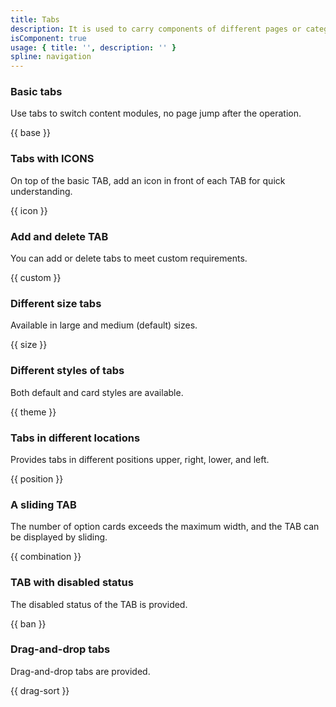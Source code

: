 ```yaml
---
title: Tabs 
description: It is used to carry components of different pages or categories in the same level, facilitating users to quickly switch between pages in the same page frame.
isComponent: true
usage: { title: '', description: '' }
spline: navigation
---
```


### Basic tabs

Use tabs to switch content modules, no page jump after the operation.

{{ base }}

### Tabs with ICONS

On top of the basic TAB, add an icon in front of each TAB for quick understanding.

{{ icon }}

### Add and delete TAB

You can add or delete tabs to meet custom requirements.

{{ custom }}

### Different size tabs

Available in large and medium (default) sizes.

{{ size }}

### Different styles of tabs

Both default and card styles are available.

{{ theme }}

### Tabs in different locations

Provides tabs in different positions upper, right, lower, and left.

{{ position }}

<!-- ### With action TAB

Definition: Place action ICONS to the right of the entire TAB module to control TAB content.

Usage Scenario: The scenario that has the corresponding operation (such as adding, deleting and other functions) requirements on the TAB.

{{ operation }} -->

### A sliding TAB

The number of option cards exceeds the maximum width, and the TAB can be displayed by sliding.

{{ combination }}

### TAB with disabled status

The disabled status of the TAB is provided.

{{ ban }}

### Drag-and-drop tabs

Drag-and-drop tabs are provided.

{{ drag-sort }}
